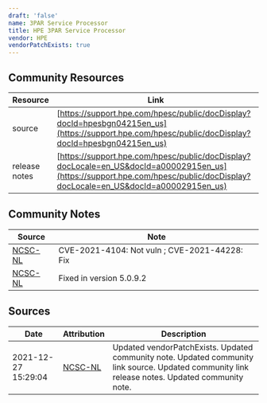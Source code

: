 ```yaml
---
draft: 'false'
name: 3PAR Service Processor
title: HPE 3PAR Service Processor
vendor: HPE
vendorPatchExists: true
---
```



## Community Resources
| Resource | Link |
| --- | --- |
| source | [https://support.hpe.com/hpesc/public/docDisplay?docId=hpesbgn04215en_us](https://support.hpe.com/hpesc/public/docDisplay?docId=hpesbgn04215en_us) |
| release notes | [https://support.hpe.com/hpesc/public/docDisplay?docLocale=en_US&docId=a00002915en_us](https://support.hpe.com/hpesc/public/docDisplay?docLocale=en_US&docId=a00002915en_us) |

## Community Notes
| Source | Note |
| --- | --- |
| [NCSC-NL](https://github.com/NCSC-NL/log4shell/blob/main/software/README.md) | CVE-2021-4104: Not vuln ; CVE-2021-44228: Fix </ul> |
| [NCSC-NL](https://github.com/NCSC-NL/log4shell/blob/main/software/README.md) | Fixed in version 5.0.9.2 |

## Sources
| Date | Attribution | Description |
| --- | --- | --- |
| 2021-12-27 15:29:04 | [NCSC-NL](https://github.com/NCSC-NL/log4shell/blob/main/software/README.md) | Updated vendorPatchExists. Updated community note. Updated community link source. Updated community link release notes. Updated community note.  |
